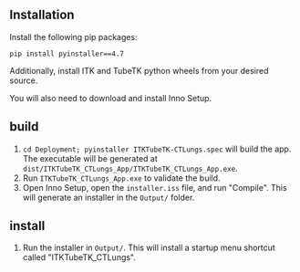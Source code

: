 ## Installation

Install the following pip packages:
```
pip install pyinstaller==4.7
```

Additionally, install ITK and TubeTK python wheels from your desired source.

You will also need to download and install Inno Setup.

## build

1. `cd Deployment; pyinstaller ITKTubeTK-CTLungs.spec` will build the app. The executable will be generated at `dist/ITKTubeTK_CTLungs_App/ITKTubeTK_CTLungs_App.exe`.
2. Run `ITKTubeTK_CTLungs_App.exe` to validate the build.
3. Open Inno Setup, open the `installer.iss` file, and run "Compile". This will generate an installer in the `Output/` folder.

## install

1. Run the installer in `Output/`. This will install a startup menu shortcut called "ITKTubeTK_CTLungs".
